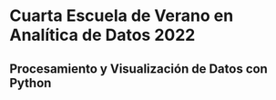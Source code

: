 # Cuarta Escuela de Verano en Analítica de Datos 2022 
## Procesamiento y Visualización de Datos con Python
